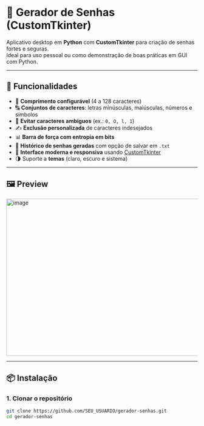 # 🔑 Gerador de Senhas (CustomTkinter)

Aplicativo desktop em **Python** com **CustomTkinter** para criação de senhas fortes e seguras.  
Ideal para uso pessoal ou como demonstração de boas práticas em GUI com Python.

---

## 🚀 Funcionalidades
- 📏 **Comprimento configurável** (4 a 128 caracteres)  
- 🔠 **Conjuntos de caracteres**: letras minúsculas, maiúsculas, números e símbolos  
- 🚫 **Evitar caracteres ambíguos** (ex.: `0, O, l, 1`)  
- ✍️ **Exclusão personalizada** de caracteres indesejados  
- 📊 **Barra de força com entropia em bits**  
- 📝 **Histórico de senhas geradas** com opção de salvar em `.txt`  
- 🎨 **Interface moderna e responsiva** usando [CustomTkinter](https://github.com/TomSchimansky/CustomTkinter)  
- 🌗 Suporte a **temas** (claro, escuro e sistema)

---

## 🖼️ Preview
<img width="695" height="413" alt="image" src="https://github.com/user-attachments/assets/a6b870f7-cc33-4d10-a5d6-f735c82b4cee" />


---

## 📦 Instalação

### 1. Clonar o repositório
```bash
git clone https://github.com/SEU_USUARIO/gerador-senhas.git
cd gerador-senhas
